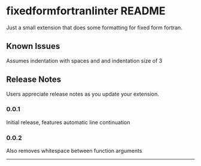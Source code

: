 # fixedformfortranlinter README

Just a small extension that does some formatting for fixed form fortran.

## Known Issues

Assumes indentation with spaces and and indentation size of 3

## Release Notes

Users appreciate release notes as you update your extension.

### 0.0.1

Initial release, features automatic line continuation

### 0.0.2

Also removes whitespace between function arguments

-----------------------------------------------------------------------------------------------------------

<!-- ## Working with Markdown

**Note:** You can author your README using Visual Studio Code.  Here are some useful editor keyboard shortcuts:

* Split the editor (`Cmd+\` on macOS or `Ctrl+\` on Windows and Linux)
* Toggle preview (`Shift+CMD+V` on macOS or `Shift+Ctrl+V` on Windows and Linux)
* Press `Ctrl+Space` (Windows, Linux) or `Cmd+Space` (macOS) to see a list of Markdown snippets

### For more information

* [Visual Studio Code's Markdown Support](http://code.visualstudio.com/docs/languages/markdown)
* [Markdown Syntax Reference](https://help.github.com/articles/markdown-basics/)

**Enjoy!** -->
